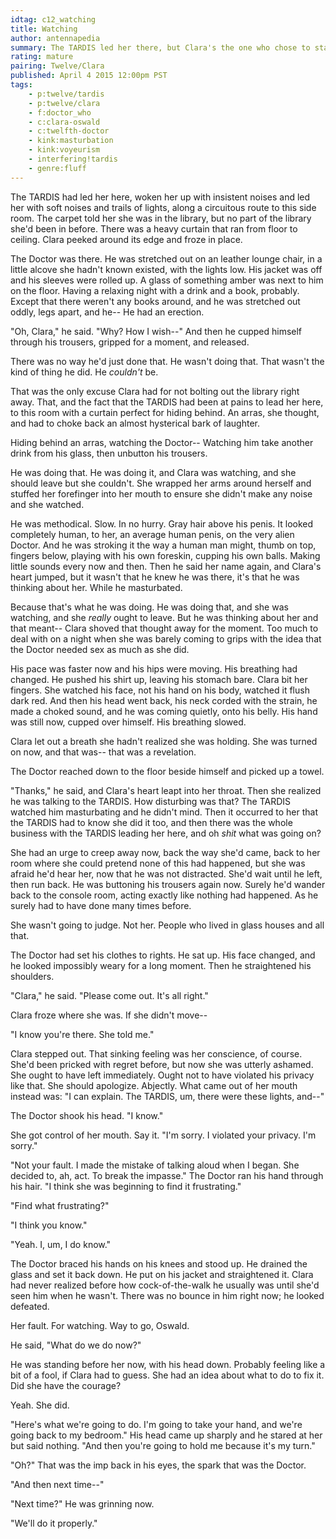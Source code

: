 ```yaml
---
idtag: c12_watching
title: Watching
author: antennapedia
summary: The TARDIS led her there, but Clara's the one who chose to stay. And watch.
rating: mature
pairing: Twelve/Clara
published: April 4 2015 12:00pm PST
tags:
    - p:twelve/tardis
    - p:twelve/clara
    - f:doctor_who
    - c:clara-oswald
    - c:twelfth-doctor
    - kink:masturbation
    - kink:voyeurism
    - interfering!tardis
    - genre:fluff
---
```

The TARDIS had led her here, woken her up with insistent noises and led her with soft noises and trails of lights, along a circuitous route to this side room. The carpet told her she was in the library, but no part of the library she'd been in before. There was a heavy curtain that ran from floor to ceiling. Clara peeked around its edge and froze in place.

The Doctor was there. He was stretched out on an leather lounge chair, in a little alcove she hadn't known existed, with the lights low. His jacket was off and his sleeves were rolled up. A glass of something amber was next to him on the floor. Having a relaxing night with a drink and a book, probably. Except that there weren't any books around, and he was stretched out oddly, legs apart, and he-- He had an erection.

"Oh, Clara," he said. "Why? How I wish--" And then he cupped himself through his trousers, gripped for a moment, and released.

There was no way he'd just done that. He wasn't doing that. That wasn't the kind of thing he did. He *couldn't* be.

That was the only excuse Clara had for not bolting out the library right away. That, and the fact that the TARDIS had been at pains to lead her here, to this room with a curtain perfect for hiding behind. An arras, she thought, and had to choke back an almost hysterical bark of laughter.

Hiding behind an arras, watching the Doctor-- Watching him take another drink from his glass, then unbutton his trousers.

He was doing that. He was doing it, and Clara was watching, and she should leave but she couldn't. She wrapped her arms around herself and stuffed her forefinger into her mouth to ensure she didn't make any noise and she watched.

He was methodical. Slow. In no hurry. Gray hair above his penis. It looked completely human, to her, an average human penis, on the very alien Doctor. And he was stroking it the way a human man might, thumb on top, fingers below, playing with his own foreskin, cupping his own balls. Making little sounds every now and then. Then he said her name again, and Clara's heart jumped, but it wasn't that he knew he was there, it's that he was thinking about her. While he masturbated.

Because that's what he was doing. He was doing that, and she was watching, and she *really* ought to leave. But he was thinking about her and that meant-- Clara shoved that thought away for the moment. Too much to deal with on a night when she was barely coming to grips with the idea that the Doctor needed sex as much as she did.

His pace was faster now and his hips were moving. His breathing had changed. He pushed his shirt up, leaving his stomach bare. Clara bit her fingers. She watched his face, not his hand on his body, watched it flush dark red. And then his head went back, his neck corded with the strain, he made a choked sound, and he was coming quietly, onto his belly. His hand was still now, cupped over himself. His breathing slowed.

Clara let out a breath she hadn't realized she was holding. She was turned on now, and that was-- that was a revelation.

The Doctor reached down to the floor beside himself and picked up a towel.

"Thanks," he said, and Clara's heart leapt into her throat. Then she realized he was talking to the TARDIS. How disturbing was that? The TARDIS watched him masturbating and he didn't mind. Then it occurred to her that the TARDIS had to know she did it too, and then there was the whole business with the TARDIS leading her here, and oh *shit* what was going on?

She had an urge to creep away now, back the way she'd came, back to her room where she could pretend none of this had happened, but she was afraid he'd hear her, now that he was not distracted. She'd wait until he left, then run back. He was buttoning his trousers again now. Surely he'd wander back to the console room, acting exactly like nothing had happened. As he surely had to have done many times before.

She wasn't going to judge. Not her. People who lived in glass houses and all that.

The Doctor had set his clothes to rights. He sat up. His face changed, and he looked impossibly weary for a long moment. Then he straightened his shoulders.

"Clara," he said. "Please come out. It's all right."

Clara froze where she was. If she didn't move--

"I know you're there. She told me."

Clara stepped out. That sinking feeling was her conscience, of course. She'd been pricked with regret before, but now she was utterly ashamed. She ought to have left immediately. Ought not to have violated his privacy like that. She should apologize. Abjectly. What came out of her mouth instead was: "I can explain. The TARDIS, um, there were these lights, and--"

The Doctor shook his head. "I know."

She got control of her mouth. Say it. "I'm sorry. I violated your privacy. I'm sorry."

"Not your fault. I made the mistake of talking aloud when I began. She decided to, ah, act. To break the impasse." The Doctor ran his hand through his hair. "I think she was beginning to find it frustrating."

"Find what frustrating?"

"I think you know."

"Yeah. I, um, I do know."

The Doctor braced his hands on his knees and stood up. He drained the glass and set it back down. He put on his jacket and straightened it. Clara had never realized before how cock-of-the-walk he usually was until she'd seen him when he wasn't. There was no bounce in him right now; he looked defeated.

Her fault. For watching. Way to go, Oswald.

He said, "What do we do now?"

He was standing before her now, with his head down. Probably feeling like a bit of a fool, if Clara had to guess. She had an idea about what to do to fix it. Did she have the courage?

Yeah. She did.

"Here's what we're going to do. I'm going to take your hand, and we're going back to my bedroom." His head came up sharply and he stared at her but said nothing. "And then you're going to hold me because it's my turn."

"Oh?" That was the imp back in his eyes, the spark that was the Doctor.

"And then next time--"

"Next time?" He was grinning now.

"We'll do it properly."
